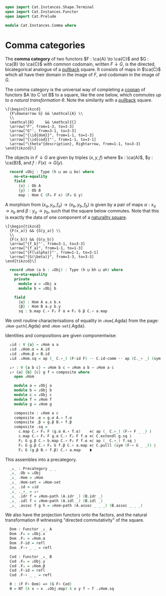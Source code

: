 ```agda
open import Cat.Instances.Shape.Terminal
open import Cat.Instances.Functor
open import Cat.Prelude

module Cat.Instances.Comma where
```

<!--
```agda
private variable
  o h ao ah bo bh : Level
  A B C : Precategory o h
open Precategory
open Functor
```
-->

# Comma categories

The **comma category** of two functors $F : \ca{A} \to \ca{C}$ and $G :
\ca{B} \to \ca{C}$ with common codomain, written $F \downarrow G$, is
the directed, bicategorical analogue of a [pullback] square. It consists
of maps in $\ca{C}$ which all have their domain in the image of $F$, and
codomain in the image of $G$.

[pullback]: Cat.Diagram.Pullback.html

The comma category is the universal way of completing a [cospan] of
functors $A \to C \ot B$ to a square, like the one below, which commutes
_up to a natural transformation_ $\theta$. Note the similarity with a
[pullback] square.

[cospan]: Cat.Instances.Shape.Cospan.html

~~~{.quiver}
\[\begin{tikzcd}
  {F\downarrow G} && \mathcal{A} \\
  \\
  \mathcal{B}     && \mathcal{C}
  \arrow["F", from=1-3, to=3-3]
  \arrow["G"', from=3-1, to=3-3]
  \arrow["{\id{dom}}", from=1-1, to=1-3]
  \arrow["{\id{cod}}"', from=1-1, to=3-1]
  \arrow["\theta"{description}, Rightarrow, from=1-1, to=3-3]
\end{tikzcd}\]
~~~

<!--
```agda
module
  _ {A : Precategory ao ah}
    {B : Precategory bo bh}
    {C : Precategory o h}
    (F : Functor A C) (G : Functor B C) where

  private
    module A = Precategory A
    module B = Precategory B
    import Cat.Reasoning C as C

  open A.HLevel-instance
  open B.HLevel-instance
  open C.HLevel-instance
```
-->

The objects in $F \downarrow G$ are given by triples $(x, y, f)$ where
$x : \ca{A}$, $y : \ca{B}$, and $f : F(x) \to G(y)$.

```agda
  record ↓Obj : Type (h ⊔ ao ⊔ bo) where
    no-eta-equality
    field
      {x} : Ob A
      {y} : Ob B
      map : Hom C (F₀ F x) (F₀ G y)
```

A morphism from $(x_a, y_a, f_a) \to (x_b, y_b, f_b)$ is given by a pair
of maps $\alpha : x_a \to x_b$ and $\beta : y_a \to y_b$, such that the
square below commutes. Note that this is exactly the data of one
component of a [naturality square].

[naturality square]: Cat.Base.html#natural-transformations

~~~{.quiver}
\[\begin{tikzcd}
  {F(x_a)} && {G(y_a)} \\
  \\
  {F(x_b)} && {G(y_b)}
  \arrow["{f_b}"', from=3-1, to=3-3]
  \arrow["{f_a}", from=1-1, to=1-3]
  \arrow["{F(\alpha)}"', from=1-1, to=3-1]
  \arrow["{G(\beta)}", from=1-3, to=3-3]
\end{tikzcd}\]
~~~

```agda
  record ↓Hom (a b : ↓Obj) : Type (h ⊔ bh ⊔ ah) where
    no-eta-equality
    private
      module a = ↓Obj a
      module b = ↓Obj b

    field
      {α} : Hom A a.x b.x
      {β} : Hom B a.y b.y
      sq : b.map C.∘ F₁ F α ≡ F₁ G β C.∘ a.map
```

We omit routine characterisations of equality in `↓Hom`{.Agda} from the
page: `↓Hom-path`{.Agda} and `↓Hom-set`{.Agda}.

<!--
```agda
  ↓Hom-pathp : ∀ {x x′ y y′} {p : x ≡ x′} {q : y ≡ y′}
             → {f : ↓Hom x y} {g : ↓Hom x′ y′}
             → (PathP _ (f .↓Hom.α) (g .↓Hom.α))
             → (PathP _ (f .↓Hom.β) (g .↓Hom.β))
             → PathP (λ i → ↓Hom (p i) (q i)) f g
  ↓Hom-pathp p q i .↓Hom.α = p i
  ↓Hom-pathp p q i .↓Hom.β = q i
  ↓Hom-pathp {p = p} {q} {f} {g} r s i .↓Hom.sq =
    is-prop→pathp (λ i → C.Hom-set _ _ (↓Obj.map (q i) C.∘ F₁ F (r i))
                                       (F₁ G (s i) C.∘ ↓Obj.map (p i)))
      (f .↓Hom.sq) (g .↓Hom.sq) i

  ↓Hom-path : ∀ {x y} {f g : ↓Hom x y}
            → (f .↓Hom.α ≡ g .↓Hom.α)
            → (f .↓Hom.β ≡ g .↓Hom.β)
            → f ≡ g
  ↓Hom-path = ↓Hom-pathp

  ↓Obj-path : {a b : ↓Obj}
            → (p : a .↓Obj.x ≡ b .↓Obj.x) (q : a .↓Obj.y ≡ b .↓Obj.y)
            → PathP (λ i → Hom C (F₀ F (p i)) (F₀ G (q i))) (a .↓Obj.map) (b .↓Obj.map)
            → a ≡ b
  ↓Obj-path p q r i .↓Obj.x = p i
  ↓Obj-path p q r i .↓Obj.y = q i
  ↓Obj-path p q r i .↓Obj.map = r i

  private unquoteDecl eqv = declare-record-iso eqv (quote ↓Hom)

  ↓Hom-set : ∀ x y → is-set (↓Hom x y)
  ↓Hom-set a b = hl' where abstract
    hl' : is-set (↓Hom a b)
    hl' = Iso→is-hlevel 2 eqv (hlevel 2)
```
-->

Identities and compositions are given componentwise:

```agda
  ↓id : ∀ {a} → ↓Hom a a
  ↓id .↓Hom.α = A.id
  ↓id .↓Hom.β = B.id
  ↓id .↓Hom.sq = ap (_ C.∘_) (F-id F) ·· C.id-comm ·· ap (C._∘ _) (sym (F-id G))

  ↓∘ : ∀ {a b c} → ↓Hom b c → ↓Hom a b → ↓Hom a c
  ↓∘ {a} {b} {c} g f = composite where
    open ↓Hom

    module a = ↓Obj a
    module b = ↓Obj b
    module c = ↓Obj c
    module f = ↓Hom f
    module g = ↓Hom g

    composite : ↓Hom a c
    composite .α = g.α A.∘ f.α
    composite .β = g.β B.∘ f.β
    composite .sq =
      c.map C.∘ F₁ F (g.α A.∘ f.α)    ≡⟨ ap (_ C.∘_) (F-∘ F _ _) ⟩
      c.map C.∘ F₁ F g.α C.∘ F₁ F f.α ≡⟨ C.extendl g.sq ⟩
      F₁ G g.β C.∘ b.map C.∘ F₁ F f.α ≡⟨ ap (_ C.∘_) f.sq ⟩
      F₁ G g.β C.∘ F₁ G f.β C.∘ a.map ≡⟨ C.pulll (sym (F-∘ G _ _)) ⟩
      F₁ G (g.β B.∘ f.β) C.∘ a.map    ∎
```

This assembles into a precategory.

```agda
  _↓_ : Precategory _ _
  _↓_ .Ob = ↓Obj
  _↓_ .Hom = ↓Hom
  _↓_ .Hom-set = ↓Hom-set
  _↓_ .id = ↓id
  _↓_ ._∘_ = ↓∘
  _↓_ .idr f = ↓Hom-path (A.idr _) (B.idr _)
  _↓_ .idl f = ↓Hom-path (A.idl _) (B.idl _)
  _↓_ .assoc f g h = ↓Hom-path (A.assoc _ _ _) (B.assoc _ _ _)
```

We also have the projection functors onto the factors, and the natural
transformation $\theta$ witnessing "directed commutativity" of the
square.

```agda
  Dom : Functor _↓_ A
  Dom .F₀ = ↓Obj.x
  Dom .F₁ = ↓Hom.α
  Dom .F-id = refl
  Dom .F-∘ _ _ = refl

  Cod : Functor _↓_ B
  Cod .F₀ = ↓Obj.y
  Cod .F₁ = ↓Hom.β
  Cod .F-id = refl
  Cod .F-∘ _ _ = refl

  θ : (F F∘ Dom) => (G F∘ Cod)
  θ = NT (λ x → x .↓Obj.map) λ x y f → f .↓Hom.sq
```

<!--
```agda
module _ {A : Precategory ao ah} {B : Precategory bo bh} where
  private module A = Precategory A

  infix 4 _↙_ _↘_
  _↙_ : A.Ob → Functor B A → Precategory _ _
  X ↙ T = const! X ↓ T

  _↘_ : Functor B A → A.Ob → Precategory _ _
  S ↘ X = S ↓ const! X
```
-->
